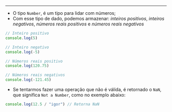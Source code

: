___
- O tipo `Number`, é um tipo para lidar com números;
- Com esse tipo de dado, podemos armazenar: *inteiros positivos*, *inteiros negativos*, *números reais positivos* e *números reais negativos*
```js
// Inteiro positivo
console.log(5)

// Inteiro negativo
console.log(-5)

// Números reais positivo
console.log(120.75)

// Números reais negativos
console.log(-121.45)
```
- Se tentarmos fazer uma operação que não é válida, é retornado o `NaN`, que significa `Not a Number`, como no exemplo abaixo:
```js
console.log(12.5 / "igor") // Retorna NaN
```